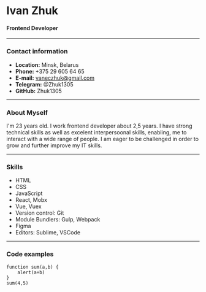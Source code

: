 # Ivan Zhuk

#### Frontend Developer

---

### Contact information

- **Location:** Minsk, Belarus
- **Phone:** +375 29 605 64 65
- **E-mail:** vaneczhuk@gmail.com
- **Telegram:** @Zhuk1305
- **GitHub:** Zhuk1305

---

### About Myself

I'm 23 years old. I work frontend developer about 2,5 years. I have strong technical skills as well as excelent interpersoonal skills, enabling, me to interact with a wide range of people. I am eager to be challenged in order to grow and further improve my IT skills.

---

### Skills

- HTML
- CSS
- JavaScript
- React, Mobx
- Vue, Vuex
- Version control: Git
- Module Bundlers: Gulp, Webpack
- Figma
- Editors: Sublime, VSCode

---

### Code examples

```
function sum(a,b) {
    alert(a+b)
}
sum(4,5)
```
